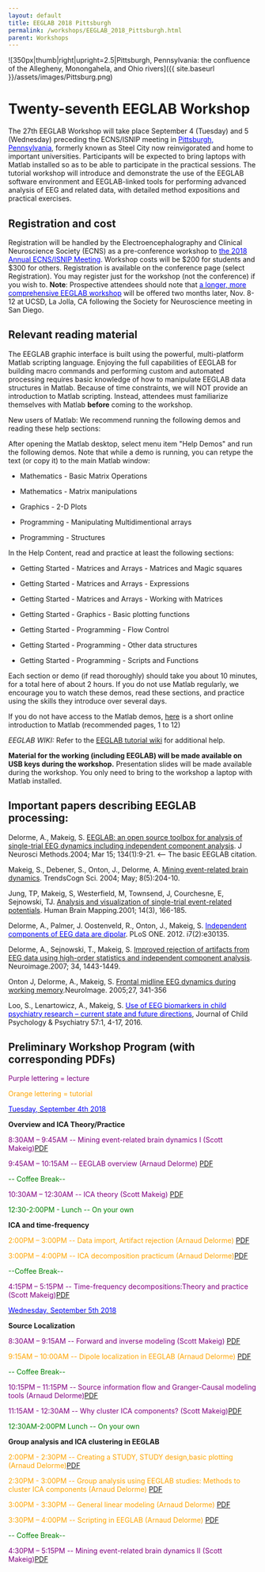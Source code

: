 ```yaml
---
layout: default
title: EEGLAB 2018 Pittsburgh
permalink: /workshops/EEGLAB_2018_Pittsburgh.html
parent: Workshops
---
```


![350px\|thumb\|right\|upright=2.5\|Pittsburgh, Pennsylvania: the
confluence of the Allegheny, Monongahela, and Ohio
rivers]({{ site.baseurl }}/assets/images/Pittsburg.png)

Twenty-seventh EEGLAB Workshop
==============================

The 27th EEGLAB Workshop will take place September 4 (Tuesday) and 5
(Wednesday) preceding the ECNS/ISNIP meeting in
[<font color=blue>Pittsburgh,
Pennsylvania</font>](https://en.wikipedia.org/wiki/Pittsburgh), formerly
known as Steel City now reinvigorated and home to important
universities. Participants will be expected to bring laptops with Matlab
installed so as to be able to participate in the practical sessions. The
tutorial workshop will introduce and demonstrate the use of the EEGLAB
software environment and EEGLAB-linked tools for performing advanced
analysis of EEG and related data, with detailed method expositions and
practical exercises.

Registration and cost
---------------------

Registration will be handled by the Electroencephalography and Clinical
Neuroscience Society (ECNS) as a pre-conference workshop to
[<font color=blue>the 2018 Annual ECNS/ISNIP
Meeting</font>](https://ecnsconference.com). Workshop costs will be $200
for students and $300 for others. Registration is available on the
conference page (select Registration). You may register just for the
workshop (not the conference) if you wish to.
**Note**: Prospective attendees should note that [<font color=blue>a
longer, more comprehensive EEGLAB
workshop</font>](https://sccn.ucsd.edu/wiki/EEGLAB_2018_at_UCSD) will be
offered two months later, Nov. 8-12 at UCSD, La Jolla, CA following the
Society for Neuroscience meeting in San Diego.

Relevant reading material
-------------------------

The EEGLAB graphic interface is built using the powerful, multi-platform
Matlab scripting language. Enjoying the full capabilities of EEGLAB for
building macro commands and performing custom and automated processing
requires basic knowledge of how to manipulate EEGLAB data structures in
Matlab. Because of time constraints, we will NOT provide an introduction
to Matlab scripting. Instead, attendees must familiarize themselves with
Matlab <b>before</b> coming to the workshop.

New users of Matlab: We recommend running the following demos and
reading these help sections:

After opening the Matlab desktop, select menu item "Help Demos" and run
the following demos. Note that while a demo is running, you can retype
the text (or copy it) to the main Matlab window:


- Mathematics - Basic Matrix Operations

- Mathematics - Matrix manipulations

- Graphics - 2-D Plots

- Programming - Manipulating Multidimentional arrays

- Programming - Structures


In the Help Content, read and practice at least the following sections:



- Getting Started - Matrices and Arrays - Matrices and Magic squares

- Getting Started - Matrices and Arrays - Expressions

- Getting Started - Matrices and Arrays - Working with Matrices

- Getting Started - Graphics - Basic plotting functions

- Getting Started - Programming - Flow Control

- Getting Started - Programming - Other data structures

- Getting Started - Programming - Scripts and Functions

Each section or demo (if read thoroughly) should take you about 10
minutes, for a total here of about 2 hours. If you do not use Matlab
regularly, we encourage you to watch these demos, read these sections,
and practice using the skills they introduce over several days.

If you do not have access to the Matlab demos,
[here](http://sccn.ucsd.edu/eeglab/matlaboverview.html) is a short
online introduction to Matlab (recommended pages, 1 to 12)

*EEGLAB WIKI:* Refer to the [EEGLAB tutorial wiki](/EEGLAB "wikilink")
for additional help.

<b>Material for the working (including EEGLAB) will be made available on
USB keys during the workshop.</b> Presentation slides will be made
available during the workshop. You only need to bring to the workshop a
laptop with Matlab installed.

Important papers describing EEGLAB processing:
----------------------------------------------

Delorme, A., Makeig, S. [EEGLAB: an open source toolbox for analysis of
single-trial EEG dynamics including independent component
analysis](https://sccn.ucsd.edu/githubwiki/files/eeglab_published.pdf). J Neurosci Methods.2004; Mar 15; 134(1):9-21. \<-- The basic EEGLAB citation.

Makeig, S., Debener, S., Onton, J., Delorme, A. [Mining event-related
brain dynamics](https://sccn.ucsd.edu/githubwiki/files/ticsreview_published.pdf). TrendsCogn Sci. 2004; May; 8(5):204-10.

Jung, TP, Makeig, S, Westerfield, M, Townsend, J, Courchesne, E,
Sejnowski, TJ. [Analysis and visualization of single-trial event-related
potentials](https://sccn.ucsd.edu/githubwiki/files/jung_hbm01.pdf). Human Brain Mapping.2001; 14(3), 166-185.

Delorme, A., Palmer, J. Oostenveld, R., Onton, J., Makeig, S.
[<font color=blue>Independent components of EEG data are
dipolar</font>](http://www.plosone.org/article/info%3Adoi%2F10.1371%2Fjournal.pone.0030135).
PLoS ONE. 2012. i7(2):e30135.

Delorme, A., Sejnowski, T., Makeig, S. [Improved rejection of artifacts
from EEG data using high-order statistics and independent component
analysis](https://sccn.ucsd.edu/githubwiki/files/neuroimage2007_reformated.pdf). Neuroimage.2007; 34, 1443-1449.

Onton J, Delorme, A., Makeig, S. [Frontal midline EEG dynamics during
working memory](https://sccn.ucsd.edu/githubwiki/files/onton_fmtheta_published.pdf).NeuroImage. 2005;27, 341-356

Loo, S., Lenartowicz, A., Makeig, S. [<font color=blue>Use of EEG
biomarkers in child psychiatry research – current state and future
directions</font>](https://www.ncbi.nlm.nih.gov/pmc/articles/PMC4689673),
Journal of Child Psychology & Psychiatry 57:1, 4-17, 2016.

Preliminary Workshop Program (with corresponding PDFs)
------------------------------------------------------

<span style="color: purple">Purple lettering = lecture</span>

<span style="color: orange">Orange lettering = tutorial</span>

<u><span style="color: blue">Tuesday, September 4th 2018</span></u>


**Overview and ICA Theory/Practice**


<span style="color: purple">8:30AM – 9:45AM -- Mining event-related brain dynamics I (Scott Makeig)</span>[PDF](https://sccn.ucsd.edu/githubwiki/files/makeig_mining1_pittsburgh2018.pdf)

<span style="color: purple">9:45AM – 10:15AM -- EEGLAB overview (Arnaud Delorme)</span> [PDF](https://sccn.ucsd.edu/githubwiki/files/delorme_eeglab_overview_pittsburgh2018.pdf)

<span style="color: green">-- Coffee Break--</span>

<span style="color: purple">10:30AM – 12:30AM -- ICA theory (Scott Makeig)</span> [PDF](https://sccn.ucsd.edu/githubwiki/files/makeig_ica_pittsburgh2018.pdf)
<!-- -->


<span style="color: green">12:30-2:00PM - Lunch -- On your own</span>

<!-- -->


**ICA and time-frequency**


<span style="color: orange">2:00PM – 3:00PM -- Data import, Artifact rejection (Arnaud Delorme)</span> [PDF](https://sccn.ucsd.edu/githubwiki/files/delorme_eeglab_preprocesssing_pittsburgh2018.pdf)

<span style="color: orange">3:00PM – 4:00PM -- ICA decomposition practicum (Arnaud Delorme)</span>[PDF](https://sccn.ucsd.edu/githubwiki/files/delorme_eeglab_icapracticum_pittsburgh2018.pdf)

<span style="color: green">--Coffee Break--</span>

<span style="color: purple">4:15PM – 5:15PM -- Time-frequency decompositions:Theory and practice (Scott Makeig)</span>[PDF](https://sccn.ucsd.edu/githubwiki/files/makeig_eeglab_timefreq_pittsburgh2018.pdf)

<u><span style="color: blue">Wednesday, September 5th 2018</span></u>


**Source Localization**


<span style="color: purple">8:30AM – 9:15AM -- Forward and inverse modeling (Scott Makeig)</span> [PDF](https://sccn.ucsd.edu/githubwiki/files/makeig_pittsburgh18_forwardinverse.pdf)

<span style="color: orange">9:15AM – 10:00AM -- Dipole localization in EEGLAB (Arnaud Delorme)</span> [PDF](https://sccn.ucsd.edu/githubwiki/files/delorme_eeglab_dipfit2_pittsburgh2018.pdf)
<!-- -->



<span style="color: green">-- Coffee Break--</span>

<!-- -->



<span style="color: purple">10:15PM – 11:15PM -- Source information flow and Granger-Causal modeling tools (Arnaud Delorme)</span>[PDF](https://sccn.ucsd.edu/githubwiki/files/delorme_eeglab_causal_model_pittsburgh2018.pdf)

<span style="color: purple">11:15AM - 12:30AM -- Why cluster ICA components? (Scott Makeig)</span>[PDF](https://sccn.ucsd.edu/githubwiki/files/makeig_pittsburgh18_clustering.pdf)
<!-- -->


<span style="color: green">12:30AM-2:00PM Lunch -- On your own</span>
<!-- -->


**Group analysis and ICA clustering in EEGLAB**


<span style="color: orange">2:00PM - 2:30PM -- Creating a STUDY, STUDY design,basic plotting (Arnaud Delorme)</span>[PDF](https://sccn.ucsd.edu/githubwiki/files/delorme_pittsburgh18_study.pdf)

<span style="color: orange">2:30PM - 3:00PM -- Group analysis using EEGLAB studies: Methods to cluster ICA components (Arnaud Delorme)</span> [PDF](https://sccn.ucsd.edu/githubwiki/files/delorme_pittsburgh18_clustering.pdf)

<span style="color: orange">3:00PM - 3:30PM -- General linear modeling (Arnaud Delorme)</span> [PDF](https://sccn.ucsd.edu/githubwiki/files/delorme_pittsburgh18_glm.pdf)

<span style="color: orange">3:30PM – 4:00PM -- Scripting in EEGLAB (Arnaud Delorme)</span> [PDF](https://sccn.ucsd.edu/githubwiki/files/delorme_pittsburgh18_script.pdf)
<!-- -->



<span style="color: green">-- Coffee Break--</span>

<!-- -->



<span style="color: purple">4:30PM – 5:15PM -- Mining event-related brain dynamics II (Scott Makeig)</span>[PDF](https://sccn.ucsd.edu/githubwiki/files/makeig_pittsburgh18_mining_ii.pdf)